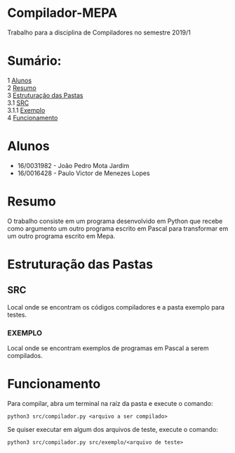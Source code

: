 # Compilador-MEPA

Trabalho para a disciplina de Compiladores no semestre 2019/1

# Sumário:

1 [Alunos](#-Alunos)<br>
2 [Resumo](#-Resumo)<br>
3 [Estruturação das Pastas](#-Estruturação-das-Pastas)<br>
3.1 [SRC](#-SRC)<br>
3.1.1 [Exemplo](#EXEMPLO)<br>
4 [Funcionamento](#-Funcionamento)

# Alunos

* 16/0031982 - João Pedro Mota Jardim
* 16/0016428 - Paulo Victor de Menezes Lopes

# Resumo

O trabalho consiste em um programa desenvolvido em Python que recebe como argumento um outro programa escrito em Pascal para transformar em um outro programa escrito em Mepa.

# Estruturação das Pastas

## SRC

Local onde se encontram os códigos compiladores e a pasta exemplo para testes.

### EXEMPLO

Local onde se encontram exemplos de programas em Pascal a serem compilados.

# Funcionamento

Para compilar, abra um terminal na raíz da pasta e execute o comando:

  ``` python3 src/compilador.py <arquivo a ser compilado> ```

Se quiser executar em algum dos arquivos de teste, execute o comando:

  ``` python3 src/compilador.py src/exemplo/<arquivo de teste> ```
